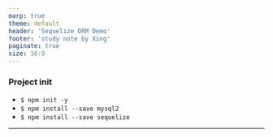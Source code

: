 ```yaml
---
marp: true
theme: default
header: 'Sequelize ORM Demo'
footer: 'study note by Xing'
paginate: true
size: 16:9
---
```


### Project init

- `$ npm init -y`
- `$ npm install --save mysql2`
- `$ npm install --save sequelize`
---

